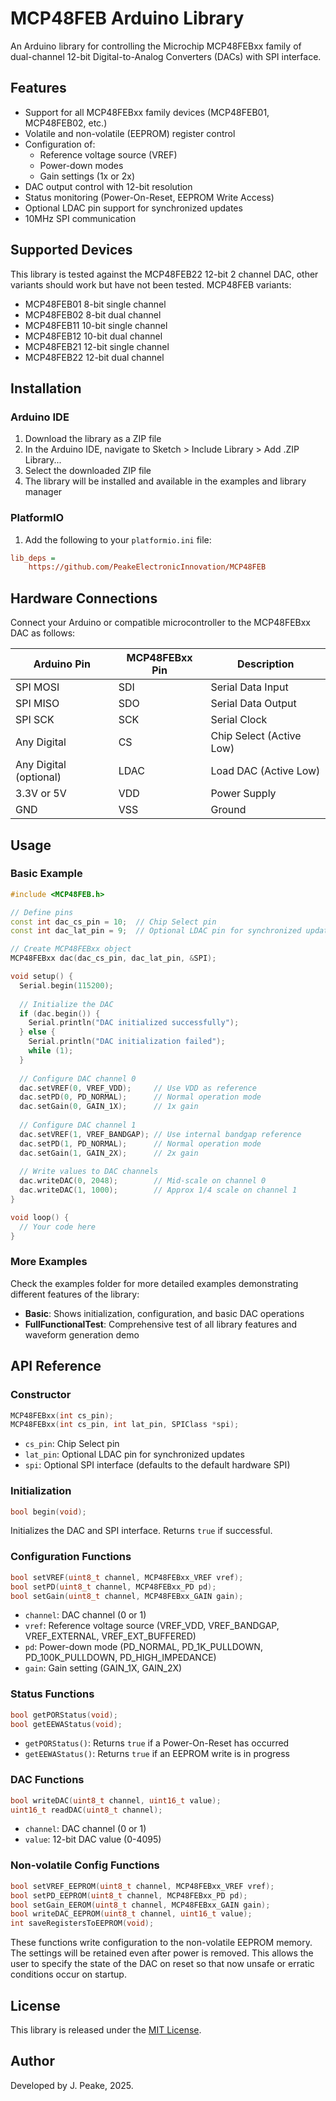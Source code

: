 # MCP48FEB Arduino Library

An Arduino library for controlling the Microchip MCP48FEBxx family of dual-channel 12-bit Digital-to-Analog Converters (DACs) with SPI interface.

## Features

- Support for all MCP48FEBxx family devices (MCP48FEB01, MCP48FEB02, etc.)
- Volatile and non-volatile (EEPROM) register control
- Configuration of:
  - Reference voltage source (VREF)
  - Power-down modes
  - Gain settings (1x or 2x)
- DAC output control with 12-bit resolution
- Status monitoring (Power-On-Reset, EEPROM Write Access)
- Optional LDAC pin support for synchronized updates
- 10MHz SPI communication

## Supported Devices

This library is tested against the MCP48FEB22 12-bit 2 channel DAC, other variants should work but have not been tested.
MCP48FEB variants:
- MCP48FEB01 8-bit single channel
- MCP48FEB02 8-bit dual channel
- MCP48FEB11 10-bit single channel
- MCP48FEB12 10-bit dual channel
- MCP48FEB21 12-bit single channel
- MCP48FEB22 12-bit dual channel

## Installation

### Arduino IDE

1. Download the library as a ZIP file
2. In the Arduino IDE, navigate to Sketch > Include Library > Add .ZIP Library...
3. Select the downloaded ZIP file
4. The library will be installed and available in the examples and library manager

### PlatformIO

1. Add the following to your `platformio.ini` file:
```ini
lib_deps =
    https://github.com/PeakeElectronicInnovation/MCP48FEB
```

## Hardware Connections

Connect your Arduino or compatible microcontroller to the MCP48FEBxx DAC as follows:

| Arduino Pin | MCP48FEBxx Pin | Description |
|-------------|----------------|-------------|
| SPI MOSI    | SDI            | Serial Data Input |
| SPI MISO    | SDO            | Serial Data Output |
| SPI SCK     | SCK            | Serial Clock |
| Any Digital | CS             | Chip Select (Active Low) |
| Any Digital (optional) | LDAC | Load DAC (Active Low) |
| 3.3V or 5V  | VDD            | Power Supply |
| GND         | VSS            | Ground |

## Usage

### Basic Example

```cpp
#include <MCP48FEB.h>

// Define pins
const int dac_cs_pin = 10;  // Chip Select pin
const int dac_lat_pin = 9;  // Optional LDAC pin for synchronized updates

// Create MCP48FEBxx object
MCP48FEBxx dac(dac_cs_pin, dac_lat_pin, &SPI);

void setup() {
  Serial.begin(115200);
  
  // Initialize the DAC
  if (dac.begin()) {
    Serial.println("DAC initialized successfully");
  } else {
    Serial.println("DAC initialization failed");
    while (1);
  }
  
  // Configure DAC channel 0
  dac.setVREF(0, VREF_VDD);     // Use VDD as reference
  dac.setPD(0, PD_NORMAL);      // Normal operation mode
  dac.setGain(0, GAIN_1X);      // 1x gain
  
  // Configure DAC channel 1
  dac.setVREF(1, VREF_BANDGAP); // Use internal bandgap reference
  dac.setPD(1, PD_NORMAL);      // Normal operation mode
  dac.setGain(1, GAIN_2X);      // 2x gain
  
  // Write values to DAC channels
  dac.writeDAC(0, 2048);        // Mid-scale on channel 0
  dac.writeDAC(1, 1000);        // Approx 1/4 scale on channel 1
}

void loop() {
  // Your code here
}
```

### More Examples

Check the examples folder for more detailed examples demonstrating different features of the library:

- **Basic**: Shows initialization, configuration, and basic DAC operations
- **FullFunctionalTest**: Comprehensive test of all library features and waveform generation demo

## API Reference

### Constructor

```cpp
MCP48FEBxx(int cs_pin);
MCP48FEBxx(int cs_pin, int lat_pin, SPIClass *spi);
```
- `cs_pin`: Chip Select pin
- `lat_pin`: Optional LDAC pin for synchronized updates
- `spi`: Optional SPI interface (defaults to the default hardware SPI)

### Initialization

```cpp
bool begin(void);
```
Initializes the DAC and SPI interface. Returns `true` if successful.

### Configuration Functions

```cpp
bool setVREF(uint8_t channel, MCP48FEBxx_VREF vref);
bool setPD(uint8_t channel, MCP48FEBxx_PD pd);
bool setGain(uint8_t channel, MCP48FEBxx_GAIN gain);
```
- `channel`: DAC channel (0 or 1)
- `vref`: Reference voltage source (VREF_VDD, VREF_BANDGAP, VREF_EXTERNAL, VREF_EXT_BUFFERED)
- `pd`: Power-down mode (PD_NORMAL, PD_1K_PULLDOWN, PD_100K_PULLDOWN, PD_HIGH_IMPEDANCE)
- `gain`: Gain setting (GAIN_1X, GAIN_2X)

### Status Functions

```cpp
bool getPORStatus(void);
bool getEEWAStatus(void);
```
- `getPORStatus()`: Returns `true` if a Power-On-Reset has occurred
- `getEEWAStatus()`: Returns `true` if an EEPROM write is in progress

### DAC Functions

```cpp
bool writeDAC(uint8_t channel, uint16_t value);
uint16_t readDAC(uint8_t channel);
```
- `channel`: DAC channel (0 or 1)
- `value`: 12-bit DAC value (0-4095)

### Non-volatile Config Functions

```cpp
bool setVREF_EEPROM(uint8_t channel, MCP48FEBxx_VREF vref);
bool setPD_EEPROM(uint8_t channel, MCP48FEBxx_PD pd);
bool setGain_EEROM(uint8_t channel, MCP48FEBxx_GAIN gain);
bool writeDAC_EEPROM(uint8_t channel, uint16_t value);
int saveRegistersToEEPROM(void);
```
These functions write configuration to the non-volatile EEPROM memory. The settings will be retained even after power is removed. This allows the user to specify the state of the DAC on reset so that now unsafe or erratic conditions occur on startup.

## License

This library is released under the [MIT License](LICENSE).

## Author

Developed by J. Peake, 2025.
